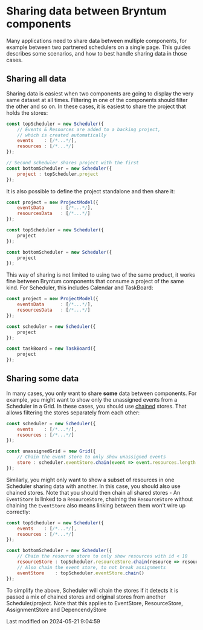 # Sharing data between Bryntum components

Many applications need to share data between multiple components, for example between two partnered schedulers on a
single page. This guides describes some scenarios, and how to best handle sharing data in those cases.

## Sharing all data

Sharing data is easiest when two components are going to display the very same dataset at all times. Filtering in one of
the components should filter the other and so on. In these cases, it is easiest to share the project that holds the
stores:

```javascript
const topScheduler = new Scheduler({
    // Events & Resources are added to a backing project, 
    // which is created automatically
    events    : [/*...*/],
    resources : [/*...*/]
});

// Second scheduler shares project with the first
const bottomScheduler = new Scheduler({
    project : topScheduler.project
});
```

It is also possible to define the project standalone and then share it:

```javascript
const project = new ProjectModel({
    eventsData      : [/*...*/],
    resourcesData   : [/*...*/]
});

const topScheduler = new Scheduler({
    project
});

const bottomScheduler = new Scheduler({
    project
});
```

This way of sharing is not limited to using two of the same product, it works fine between Bryntum components that
consume a project of the same kind. For Scheduler, this includes Calendar and TaskBoard:

```javascript
const project = new ProjectModel({
    eventsData      : [/*...*/],
    resourcesData   : [/*...*/]
});

const scheduler = new Scheduler({
    project
});

const taskBoard = new TaskBoard({
    project
});
```

## Sharing some data

In many cases, you only want to share **some** data between components. For example, you might want to show only the 
unassigned events from a Scheduler in a Grid. In these cases, you should use [chained](#Core/data/Store#function-chain)
stores. That allows filtering the stores separately from each other:
 
```javascript
const scheduler = new Scheduler({
    events    : [/*...*/],
    resources : [/*...*/]
});

const unassignedGrid = new Grid({
    // Chain the event store to only show unassigned events
    store : scheduler.eventStore.chain(event => event.resources.length === 0)
});
```

Similarly, you might only want to show a subset of resources in one Scheduler sharing data with another. In this case,
you should also use chained stores. Note that you should then chain all shared stores - An `EventStore` is linked to a
`ResourceStore`, chaining the `ResourceStore` without chaining the `EventStore` also means linking between them won't 
wire up correctly:

```javascript
const topScheduler = new Scheduler({
    events    : [/*...*/],
    resources : [/*...*/]
});

const bottomScheduler = new Scheduler({
    // Chain the resource store to only show resources with id < 10
    resourceStore : topScheduler.resourceStore.chain(resource => resource.id < 10),
    // Also chain the event store, to not break assignments
    eventStore    : topScheduler.eventStore.chain()
});
```

<div class="note">To simplify the above, Scheduler will chain the stores if it detects it is passed a mix of chained
stores and original stores from another Scheduler/project. Note that this applies to EventStore, ResourceStore, 
AssignmentStore and DepencendyStore</div>


<p class="last-modified">Last modified on 2024-05-21 9:04:59</p>
